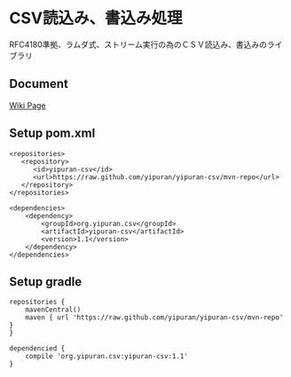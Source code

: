 # CSV読込み、書込み処理

RFC4180準拠、ラムダ式、ストリーム実行の為のＣＳＶ読込み、書込みのライブラリ

## Document
 [Wiki Page](../../wiki)

## Setup pom.xml
```
<repositories>
   <repository>
      <id>yipuran-csv</id>
      <url>https://raw.github.com/yipuran/yipuran-csv/mvn-repo</url>
   </repository>
</repositories>

<dependencies>
    <dependency>
        <groupId>org.yipuran.csv</groupId>
        <artifactId>yipuran-csv</artifactId>
        <version>1.1</version>
    </dependency>
</dependencies>

```

## Setup gradle
```
repositories {
    mavenCentral()
    maven { url 'https://raw.github.com/yipuran/yipuran-csv/mvn-repo'  }
}

dependencied {
    compile 'org.yipuran.csv:yipuran-csv:1.1'
}
```

